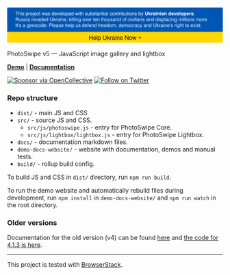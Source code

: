 [![Stand With Ukraine](https://raw.githubusercontent.com/vshymanskyy/StandWithUkraine/main/banner-direct.svg)](https://www.comebackalive.in.ua/)

PhotoSwipe v5 — JavaScript image gallery and lightbox

**[Demo](https://photoswipe.com)** | **[Documentation](https://photoswipe.com/getting-started/)**

[![Sponsor via OpenCollective](https://img.shields.io/opencollective/all/photoswipe?label=Sponsor%20via%20OpenCollective)](https://opencollective.com/photoswipe)
[![Follow on Twitter](https://img.shields.io/twitter/follow/photoswipe?style=social)](https://twitter.com/intent/user?screen_name=photoswipe)


### Repo structure

- `dist/` - main JS and CSS
- `src/` - source JS and CSS.
  - `src/js/photoswipe.js` - entry for PhotoSwipe Core.
  - `src/js/lightbox/lightbox.js` - entry for PhotoSwipe Lightbox.
- `docs/` - documentation markdown files.
- `demo-docs-website/` - website with documentation, demos and manual tests.
- `build/` - rollup build config.

To build JS and CSS in `dist/` directory, run `npm run build`.

To run the demo website and automatically rebuild files during development, run `npm install` in `demo-docs-website/` and `npm run watch` in the root directory.

### Older versions

Documentation for the old version (v4) can be found [here](https://photoswipe.com/v4-docs/getting-started.html) and [the code for 4.1.3 is here](https://github.com/dimsemenov/PhotoSwipe/tree/v4.1.3).

---

This project is tested with [BrowserStack](https://www.browserstack.com/).